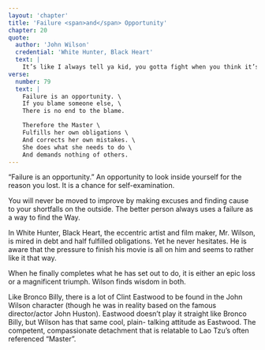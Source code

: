 ```yaml
---
layout: 'chapter'
title: 'Failure <span>and</span> Opportunity'
chapter: 20
quote:
  author: 'John Wilson'
  credential: 'White Hunter, Black Heart'
  text: |
    It’s like I always tell ya kid, you gotta fight when you think it’s the right thing to do. Otherwise, you feel like your gut’s full of puss. Even if you get the Hell beat outta ya, if ya fight, you feel ok about it.
verse:
  number: 79
  text: |
    Failure is an opportunity. \
    If you blame someone else, \
    There is no end to the blame.

    Therefore the Master \
    Fulfills her own obligations \
    And corrects her own mistakes. \
    She does what she needs to do \
    And demands nothing of others.
---
```


“Failure is an opportunity.”
An opportunity to look inside yourself for the reason you lost.
It is a chance for self-examination.

You will never be moved to improve by making excuses and finding
cause to your shortfalls on the outside.
The better person always uses a failure as a way to find the Way.

In White Hunter, Black Heart, the eccentric artist and film maker,
Mr. Wilson, is mired in debt and half fulfilled obligations.
Yet he never hesitates.
He is aware that the pressure to finish his movie is all on him
and seems to rather like it that way.

When he finally completes what he has set out to do,
it is either an epic loss or a magnificent triumph.
Wilson finds wisdom in both.

Like Bronco Billy,
there is a lot of Clint Eastwood to be found in the John Wilson
character (though he was in reality based on the famous
director/actor John Huston). Eastwood doesn’t play it straight
like Bronco Billy, but Wilson has that same cool, plain- talking
attitude as Eastwood. The competent, compassionate detachment
that is relatable to Lao Tzu’s often referenced “Master”.
